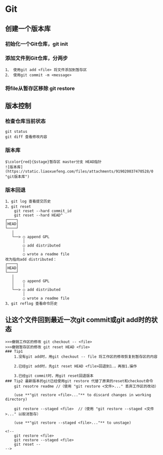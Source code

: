 # Git 
## 创建一个版本库
### 初始化一个Git仓库，git init 
### 添加文件到Git仓库，分两步
	1、 使用git add <file> 将文件添加到暂存区
	2、 使用git commit -m <message>
### 将file从暂存区移除 git restore
## 版本控制
### 检查仓库当前状态
	git status
	git diff 查看修改内容
### 版本库
	$\color{red}{$stage}暂存区 master分支 HEAD指针
	![版本库](https://static.liaoxuefeng.com/files/attachments/919020037470528/0 "git版本库")
### 版本回退
	1、git log 查看提交历史
	2、git reset
		git reset --hard commit_id
		git reset --hard HEAD^ 
	┌────┐
	│HEAD│
	└────┘
	   │
	   └──> ○ append GPL
	        │
	        ○ add distributed
	        │
	        ○ wrote a readme file
	改为指向add distributed：
	┌────┐
	│HEAD│
	└────┘
	   │
	   │    ○ append GPL
	   │    │
	   └──> ○ add distributed
	        │
	        ○ wrote a readme file		
	3、git reflog 查看命令历史
## 让这个文件回到最近一次git commit或git add时的状态
	>>>撤销工作区的修改 git checkout -- <file>
 	>>>撤销暂存区的修改 git reset HEAD <file>
 	### Tip1
 		1.没有git add时，用git checkout -- file 将工作区的修改恢复到暂存区的内容

		2.已经git add时，先git reset HEAD <file>回退到1.，再按1.操作

		3.已经git commit时，用git reset回退版本
	### Tip2 最新版本的git已经使用git restore 代替了原来的reset和checkout命令
		git resotre readme //（使用 "git restore <文件>..." 丢弃工作区的改动）

  		(use **"git restore <file>..."** to discard changes in working directory)

		git restore --staged <file>  //（使用 "git restore --staged <文件>..." 以取消暂存）

  		(use **"git restore --staged <file>..."** to unstage)

  	<!-- 
  		git restore <file> 
  		git restore --staged <file>
  		git reset -- 
  	-->
  		
